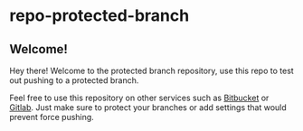 # repo-protected-branch

## Welcome!

Hey there! Welcome to the protected branch repository, use this repo to test out pushing to a protected branch.


Feel free to use this repository on other services such as [Bitbucket](bitbucket.org) or [Gitlab](gitlab.com). Just make sure to protect your branches or add settings that would prevent force pushing.
